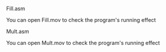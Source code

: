 Fill.asm



You can open Fill.mov to check the program's running effect





Mult.asm

You can open Mult.mov to check the program's running effect